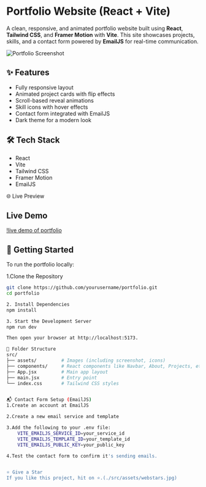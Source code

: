 # Portfolio Website (React + Vite)

A clean, responsive, and animated portfolio website built using **React**, **Tailwind CSS**, and **Framer Motion** with **Vite**. This site showcases projects, skills, and a contact form powered by **EmailJS** for real-time communication.

![Portfolio Screenshot](./src/assets/portfoliopic.png)

## ✨ Features

- Fully responsive layout
- Animated project cards with flip effects
- Scroll-based reveal animations
- Skill icons with hover effects
- Contact form integrated with EmailJS
- Dark theme for a modern look

## 🛠️ Tech Stack

- React
- Vite
- Tailwind CSS
- Framer Motion
- EmailJS

🌐 Live Preview
## Live Demo

[!live demo of portfolio](https://portfolio-preethika111-preethika-geesala-s-projects.vercel.app)


## 🚀 Getting Started

To run the portfolio locally:

1.Clone the Repository

```bash
git clone https://github.com/yourusername/portfolio.git
cd portfolio

2. Install Dependencies
npm install

3. Start the Development Server
npm run dev

Then open your browser at http://localhost:5173.

📂 Folder Structure
src/
├── assets/         # Images (including screenshot, icons)
├── components/     # React components like Navbar, About, Projects, etc.
├── App.jsx         # Main app layout
├── main.jsx        # Entry point
└── index.css       # Tailwind CSS styles


📬 Contact Form Setup (EmailJS)
1.Create an account at EmailJS

2.Create a new email service and template

3.Add the following to your .env file:
    VITE_EMAILJS_SERVICE_ID=your_service_id
    VITE_EMAILJS_TEMPLATE_ID=your_template_id
    VITE_EMAILJS_PUBLIC_KEY=your_public_key

4.Test the contact form to confirm it's sending emails.


⭐ Give a Star
If you like this project, hit on ⭐.(./src/assets/webstars.jpg)

